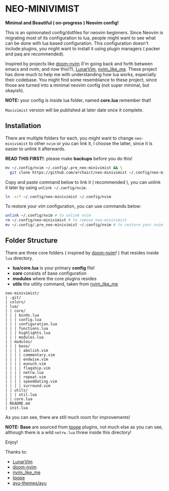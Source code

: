 # NEO-MINIVIMIST

**Minimal and Beautiful ( on-progress ) Neovim config!**

This is an opinionated config/dotfiles for neovim beginners. Since Neovim is
migrating most of its configuration to lua, people might want to see what can
be done with lua based configuration. This configuration doesn't include
plugins, you might want to install it using plugin managers ( packer and paq
are recommended).

Inspired by projects like [doom-nvim](https://github.com/NTBBloodbath/doom-nvim)
(I'm going back and forth between emacs and nvim, and now this!?),
[LunarVim](https://github.com/ChristianChiarulli/LunarVim),
[nvim_like_me]( https://github.com/christopher-besch/nvim_like_me ). These
project has done much to help me with understanding how lua works, especially
their codebase. You might find some resemblance to these project, since those are
turned into a minimal neovim config (not super minimal, but okayish).

**NOTE:** your config is inside lua folder, named **core.lua** remember that!

`Maxivimist` version will be published at later date once it complete.

## Installation

There are multiple folders for each, you might want to change
`neo-minivimist` to other `nvim` or you can link it, I choose the latter, since
it is easier to unlink it afterwards.

**READ THIS FIRST!**: please make **backups** before you do this!

``` bash
mv ~/.config/nvim ~/.config/.pre_neo-minivimist && \
  git clone https://github.com/archaict/neo-minivimist ~/.config/neo-minivimist
```

Copy and paste command below to link it ( recommended ), you can unlink it
later by using `unlink ~/.config/nvim`.
``` bash
ln -srf ~/.config/neo-minivimist ~/.config/nvim
```

To restore your vim configuration, you can use commands below:
``` bash
unlink ~/.config/nvim # to unlink nvim
rm ~/.config/neo-minivimist # to remove neo-minivimist
mv ~/.config/.pre_neo-minivimist ~/.config/nvim # to restore your nvim
```

## Folder Structure

There are three core folders ( inspired by
[doom-nvim](https://github.com/NTBBloodbath/doom-nvim)! )
that resides inside `lua` directory.

- **lua/core.lua** is your primary **config** file!
- **core** consists of base configuration
- **modules** where the core plugins resides
- **utils** the utility command, taken from
[nvim_like_me]( https://github.com/christopher-besch/nvim_like_me )

```
neo-minivimist/
| .git/
| colors/
| lua/
| | core/
| | | binds.lua
| | | config.lua
| | | configuration.lua
| | | functions.lua
| | | highlights.lua
| | | modules.lua
| | modules/
| | | base/
| | | | abolish.vim
| | | | commentary.vim
| | | | endwise.vim
| | | | eunuch.vim
| | | | flagship.vim
| | | | netrw.lua
| | | | repeat.vim
| | | | speeddating.vim
| | | | surround.vim
| | utils/
| | | util.lua
| | core.lua
| README.md
| init.lua
```
As you can see, there are still much room for improvements!

**NOTE:** **Base** are sourced from [tpope](https://github.com/tpope) plugins,
not much else as you can see, although there is a wild `netrw.lua` threw
inside this directory!

Enjoy!

Thanks to:
- [LunarVim](https://github.com/ChristianChiarulli/LunarVim)
- [doom-nvim](https://github.com/NTBBloodbath/doom-nvim)
- [nvim_like_me]( https://github.com/christopher-besch/nvim_like_me )
- [tpope](https://github.com/tpope)
- [ayu-themes/ayu](https://github.com/ayu-theme/ayu-vim)
